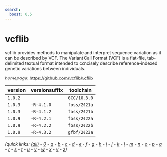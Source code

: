 ```yaml
---
search:
  boost: 0.5
---
```

# vcflib

vcflib provides methods to manipulate and interpret sequence variation as it can be  described by VCF. The Variant Call Format (VCF) is a flat-file, tab-delimited textual format intended  to concisely describe reference-indexed genetic variations between individuals.

*homepage*: <https://github.com/vcflib/vcflib>

version | versionsuffix | toolchain
--------|---------------|----------
``1.0.2`` |  | ``GCC/10.3.0``
``1.0.3`` | ``-R-4.1.0`` | ``foss/2021a``
``1.0.3`` | ``-R-4.1.2`` | ``foss/2021b``
``1.0.9`` | ``-R-4.2.1`` | ``foss/2022a``
``1.0.9`` | ``-R-4.2.2`` | ``foss/2022b``
``1.0.9`` | ``-R-4.3.2`` | ``gfbf/2023a``


*(quick links: [(all)](../index.md) - [0](../0/index.md) - [a](../a/index.md) - [b](../b/index.md) - [c](../c/index.md) - [d](../d/index.md) - [e](../e/index.md) - [f](../f/index.md) - [g](../g/index.md) - [h](../h/index.md) - [i](../i/index.md) - [j](../j/index.md) - [k](../k/index.md) - [l](../l/index.md) - [m](../m/index.md) - [n](../n/index.md) - [o](../o/index.md) - [p](../p/index.md) - [q](../q/index.md) - [r](../r/index.md) - [s](../s/index.md) - [t](../t/index.md) - [u](../u/index.md) - [v](../v/index.md) - [w](../w/index.md) - [x](../x/index.md) - [y](../y/index.md) - [z](../z/index.md))*

